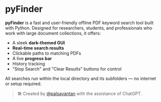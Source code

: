 # pyFinder

**pyFinder** is a fast and user-friendly offline PDF keyword search tool built with Python. Designed for researchers, students, and professionals who work with large document collections, it offers:

- A sleek **dark-themed GUI**
- **Real-time search results**
- Clickable paths to matching PDFs
- A live **progress bar**
- History tracking
- "Stop Search" and "Clear Results" buttons for control

All searches run within the local directory and its subfolders — no internet or setup required.

> 🛠️ Created by [@palsayantan](https://github.com/palsayantan) with the assistance of ChatGPT.
